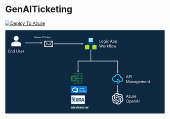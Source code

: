 # GenAITicketing
[![Deploy To Azure](https://aka.ms/deploytoazurebutton)](https://portal.azure.com/#create/Microsoft.Template/uri/https%3A%2F%2Fraw.githubusercontent.com%2FScottHolden%2FGenAITicketing%2Fmain%2Fdeploy%2Fdeploy.generated.json)

![Architecture Diagram](media/diagram.png)